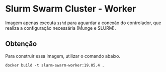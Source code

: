 # Slurm Swarm Cluster - Worker

Imagem apenas executa `sshd` para aguardar a conexão do controlador, que realiza a configuração necessária (Munge e SLURM).

## Obtenção

Para construir essa imagem, utilizar o comando abaixo.

```
docker build -t slurm-swarm-worker:19.05.4 .
```